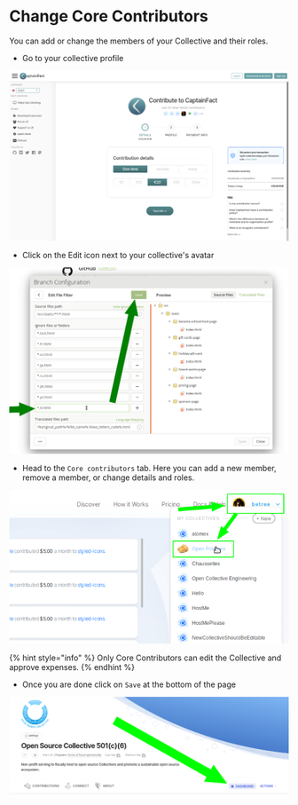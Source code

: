 # Change Core Contributors

You can add or change the members of your Collective and their roles.

* Go to your collective profile

![](../.gitbook/assets/image%20%284%29.png)

* Click on the Edit icon next to your collective's avatar

![](../.gitbook/assets/image%20%2814%29.png)

* Head to the `Core contributors` tab. Here you can add a new member, remove a member, or change details and roles. 

![](../.gitbook/assets/image%20%283%29.png)

{% hint style="info" %}
Only Core Contributors can edit the Collective and approve expenses.
{% endhint %}

* Once you are done click on `Save` at the bottom of the page

![](../.gitbook/assets/image%20%2810%29.png)

